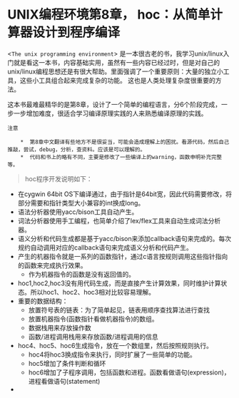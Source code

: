 # UNIX编程环境第8章， hoc：从简单计算器设计到程序编译

<`The unix programming environment`> 是一本很古老的书，我学习unix/linux入门就是看这一本书，内容基础实用，虽然有一些内容已经过时，但是对自己的unix/linux编程思想还是有很大帮助。里面强调了一个重要原则：大量的独立小工具，这些小工具组合起来完成复杂的功能。 这也是人类处理复杂度很重要的方法。

这本书最难最精华的是第8章，设计了一个简单的编程语言，分6个阶段完成，一步一步增加难度，很适合学习编译原理实践的人来熟悉编译原理的实践。

`注意` 

        *  第8章中文翻译有些地方不是很妥当，可能会造成理解上的困扰。看源代码，然后自己推敲，尝试，debug，分析，查资料。应该是可以理解的。
        *  代码和书上的略有不同，主要是修改了一些编译上的warning，函数申明补充完整等。

> hoc程序开发说明如下：

- 在cygwin 64bit OS下编译通过，由于指针是64bit宽，因此代码需要修改，将部分需要和指针类型大小兼容的int换成long。
- 语法分析器使用yacc/bison工具自动产生。
- 词法分析器使用手工编程，也简单介绍了lex/flex工具来自动生成词法分析器。
- 语义分析和代码生成都是基于yacc/bison来添加callback语句来完成的。每次规约自动调用对应的callback语句来完成语义分析和代码产生。
- 产生的机器指令就是一系列的函数指针，通过c语言按规则调用这些指针指向的函数来完成执行效果。
  - 作为机器指令的函数是没有返回值的。
- hoc1,hoc2,hoc3没有用代码生成，而是直接产生计算效果，同时维护计算状态。所以hoc1、hoc2、hoc3相对比较容易理解。
- 重要的数据结构：
  - 放置符号表的链表：为了简单起见，链表用顺序查找算法进行查找
  - 放置机器指令(函数指针看做机器指令)的数组。
  - 数据栈用来存放操作数
  - 函数/进程调用栈用来存放函数/进程调用的信息
- hoc4、hoc5、hoc6生成指令，放在一个数组里，然后按照规则执行。
  - hoc4将hoc3换成指令来执行，同时扩展了一些简单的功能。
  - hoc5增加了条件判断和循环
  - hoc6增加了子程序调用，包括函数和进程。函数看做语句(expression)，进程看做语句(statement)
- 